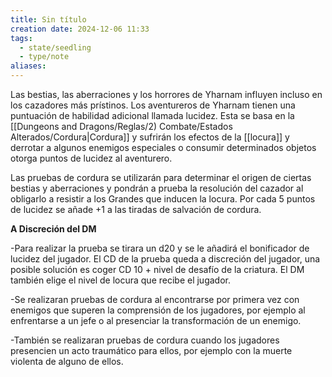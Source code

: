 ```yaml
---
title: Sin título
creation date: 2024-12-06 11:33
tags:
  - state/seedling
  - type/note
aliases:
---
```

Las bestias, las aberraciones y los horrores de Yharnam influyen incluso en los cazadores más prístinos. Los aventureros de Yharnam tienen una puntuación de habilidad adicional llamada lucidez. Esta se basa en la [[Dungeons and Dragons/Reglas/2) Combate/Estados Alterados/Cordura|Cordura]] y sufrirán los efectos de la [[locura]] y derrotar a algunos enemigos especiales o consumir determinados objetos otorga puntos de lucidez al aventurero.  

Las pruebas de cordura se utilizarán para determinar el origen de ciertas bestias y aberraciones y pondrán a prueba la resolución del cazador al obligarlo a resistir a los Grandes que inducen la locura. Por cada 5 puntos de lucidez se añade +1 a las tiradas de salvación de cordura.



**A Discreción del DM**

-Para realizar la prueba se tirara un d20 y se le añadirá el bonificador de lucidez del jugador.
El CD de la prueba queda a discreción del jugador, una posible solución es coger CD 10 + nivel de desafío de la criatura. El DM también elige el nivel de locura que recibe el jugador.

-Se realizaran pruebas de cordura al encontrarse por primera vez con enemigos que superen la comprensión de los jugadores, por ejemplo al enfrentarse a un jefe o al presenciar la transformación de un enemigo.

-También se realizaran pruebas de cordura cuando los jugadores presencien un acto traumático para ellos, por ejemplo con la muerte violenta de alguno de ellos.





